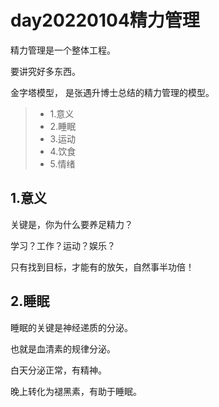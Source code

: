 # day20220104精力管理

精力管理是一个整体工程。

要讲究好多东西。

金字塔模型， 是张遇升博士总结的精力管理的模型。

>- 1.意义
>- 2.睡眠
>- 3.运动
>- 4.饮食
>- 5.情绪

## 1.意义

关键是，你为什么要养足精力？

学习？工作？运动？娱乐？

 只有找到目标，才能有的放矢，自然事半功倍！

## 2.睡眠

睡眠的关键是神经递质的分泌。

也就是血清素的规律分泌。

白天分泌正常，有精神。

晚上转化为褪黑素，有助于睡眠。
